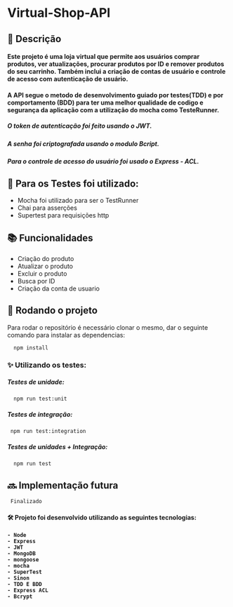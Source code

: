 # Virtual-Shop-API

## :memo: Descrição
<h4> Este projeto é uma loja virtual que permite aos usuários comprar produtos, ver atualizações, procurar produtos por ID e remover produtos do seu carrinho. Também inclui a criação de contas de usuário e controle de acesso com autenticação de usuário. </h4>


<h4>A API segue o metodo de desenvolvimento guiado por testes(TDD) e por comportamento (BDD) para ter uma melhor qualidade de codigo e segurança da aplicação com a
utilização do mocha como TesteRunner.</h4>

<h5> O token de autenticação foi feito usando o JWT. </h5>
<h5> A senha foi criptografada usando o modulo Bcript. <h5>
<h5> Para o controle de acesso do usuário foi usado o Express - ACL. </h5>


## 📍 Para os Testes foi utilizado: 


- Mocha foi utilizado para ser o TestRunner
- Chai para asserções 
- Supertest para requisições http 



## :books: Funcionalidades

- Criação do produto 
- Atualizar o produto
- Excluir o produto
- Busca por ID
- Criação da conta de usuario

## :rocket: Rodando o projeto
Para rodar o repositório é necessário clonar o mesmo, dar o seguinte comando para instalar as dependencias:
      
      npm install

<h3>✨ Utilizando os testes:</h3>

<h5> Testes de unidade: </h5>

      npm run test:unit
      
<h5> Testes de integração: </h5>

     npm run test:integration
     
<h5> Testes de unidades + Integração: </h5>     

      npm run test
      
## :soon: Implementação futura
     Finalizado

<h4> 🛠 Projeto foi desenvolvido utilizando as seguintes tecnologias: <h4>

    - Node
    - Express
    - JWT
    - MongoDB 
    - mongoose
    - mocha
    - SuperTest
    - Sinon
    - TDD E BDD
    - Express ACL
    - Bcrypt

